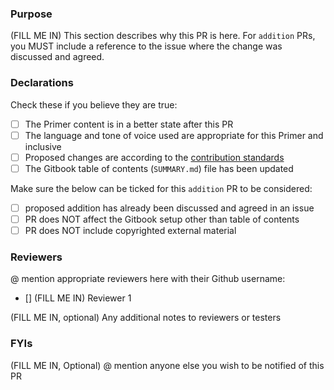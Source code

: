 ### Purpose

(FILL ME IN) This section describes why this PR is here. For `addition` PRs, you MUST include a reference to the issue where the change was discussed and agreed.

### Declarations

Check these if you believe they are true:

- [ ] The Primer content is in a better state after this PR
- [ ] The language and tone of voice used are appropriate for this Primer and inclusive
- [ ] Proposed changes are according to the [contribution standards](https://github.com/DynamoDS/GenerativePrimer/blob/master/CONTRIBUTING.md)
- [ ] The Gitbook table of contents (`SUMMARY.md`) file has been updated

Make sure the below can be ticked for this `addition` PR to be considered:
- [ ] proposed addition has already been discussed and agreed in an issue
- [ ] PR does NOT affect the Gitbook setup other than table of contents
- [ ] PR does NOT include copyrighted external material

### Reviewers

@ mention appropriate reviewers here with their Github username:

- [] (FILL ME IN) Reviewer 1

(FILL ME IN, optional) Any additional notes to reviewers or testers

### FYIs

(FILL ME IN, Optional) @ mention anyone else you wish to be notified of this PR